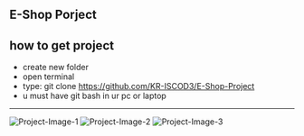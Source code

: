 ## E-Shop Porject

how to get project
-----------------------------
- create new folder
- open terminal
- type: git clone https://github.com/KR-ISCOD3/E-Shop-Project
- u must have git bash in ur pc or laptop
-----------------------------
![Project-Image-1](https://github.com/user-attachments/assets/f8954c6f-5498-4c36-97c2-de9ecbacf943)
![Project-Image-2](https://github.com/user-attachments/assets/0493b53a-001f-47e3-babb-9046446ee5c7)
![Project-Image-3](https://github.com/user-attachments/assets/5bdf8dde-73a5-4348-837a-c84df6878155)

